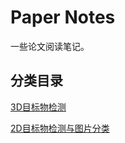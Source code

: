 <!--
 * @Date: 2022-01-09 10:37:15
 * @LastEditTime: 2022-01-09 13:41:58
 * @LastEditors: Li Xiang
 * @Description: 
 * @FilePath: \paper_notes\README.md
-->

# Paper Notes

一些论文阅读笔记。

## 分类目录

[3D目标物检测](3d_object_detection.md)

[2D目标物检测与图片分类](2d_object_detection_and_image_classfication.md)

